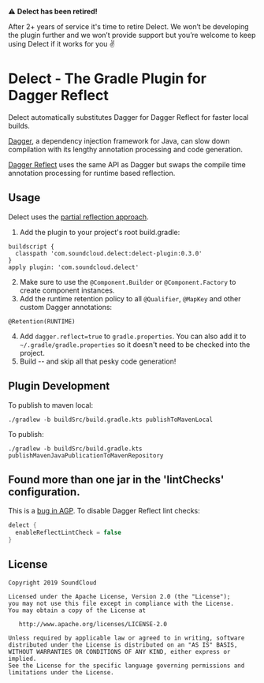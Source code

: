 ⚠️ **Delect has been retired!**

After 2+ years of service it's time to retire Delect. We won’t be developing the plugin further and we won’t provide support but you’re welcome to keep using Delect if it works for you ✌️

# Delect - The Gradle Plugin for Dagger Reflect

Delect automatically substitutes Dagger for Dagger Reflect for faster local builds.

[Dagger](https://github.com/google/dagger), a dependency injection framework for Java, can slow down compilation with its lengthy annotation processing and code generation.

[Dagger Reflect](https://github.com/jakewharton/dagger-reflect) uses the same API as Dagger but swaps the compile time annotation processing for runtime based reflection.

## Usage
Delect uses the [partial reflection approach](https://github.com/jakewharton/dagger-reflect#usage).

1. Add the plugin to your project's root build.gradle:
```
buildscript {
  classpath 'com.soundcloud.delect:delect-plugin:0.3.0'
}
apply plugin: 'com.soundcloud.delect'
```
2. Make sure to use the `@Component.Builder` or `@Component.Factory` to create component instances.
3. Add the runtime retention policy to all `@Qualifier`, `@MapKey` and other custom Dagger annotations:
```
@Retention(RUNTIME)
```
4. Add `dagger.reflect=true` to `gradle.properties`.
  You can also add it to `~/.gradle/gradle.properties` so it doesn't need to be checked into the project.
5. Build -- and skip all that pesky code generation!

## Plugin Development

To publish to maven local:
```
./gradlew -b buildSrc/build.gradle.kts publishToMavenLocal
```
To publish:
```
./gradlew -b buildSrc/build.gradle.kts publishMavenJavaPublicationToMavenRepository
```

## Found more than one jar in the 'lintChecks' configuration.

This is a [bug in AGP](https://issuetracker.google.com/issues/141840950).
To disable Dagger Reflect lint checks:
```groovy
delect {
  enableReflectLintCheck = false
}
```

## License

```
Copyright 2019 SoundCloud

Licensed under the Apache License, Version 2.0 (the "License");
you may not use this file except in compliance with the License.
You may obtain a copy of the License at

   http://www.apache.org/licenses/LICENSE-2.0

Unless required by applicable law or agreed to in writing, software
distributed under the License is distributed on an "AS IS" BASIS,
WITHOUT WARRANTIES OR CONDITIONS OF ANY KIND, either express or implied.
See the License for the specific language governing permissions and
limitations under the License.
```
